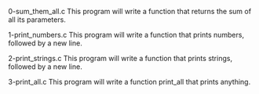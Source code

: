 0-sum_them_all.c
This program will write a function that returns the sum of all its parameters.

1-print_numbers.c
This program will write a function that prints numbers, followed by a new line.

2-print_strings.c
This program will write a function that prints strings, followed by a new line.

3-print_all.c
This program will write a function print_all that prints anything.
